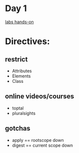 Day 1
=============

[labs hands-on](http://bit.ly/1IBtdu2)

# Directives: #

## restrict ##
  * Attributes
  * Elements
  * Class

## online videos/courses ##
 * toptal
 * pluralsights

## gotchas ##
 * apply == rootscope down
 * digest == current scope down
